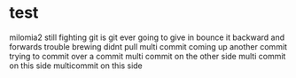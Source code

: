 # test
milomia2
still fighting git
is git ever going to give in
bounce it backward and forwards
trouble brewing didnt pull
multi commit coming up
another commit
trying to commit over a commit
multi commit on the other side
multi commit on this side
multicommit on this side
